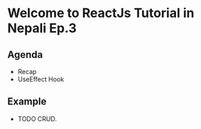 # Welcome to ReactJs Tutorial in Nepali Ep.3

## Agenda

- Recap
- UseEffect Hook

## Example

- TODO CRUD.

